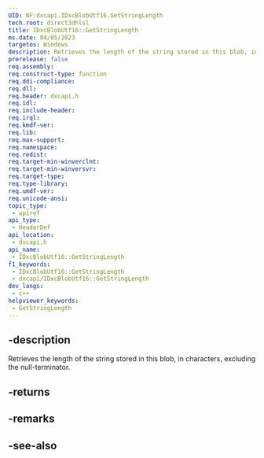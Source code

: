 ```yaml
---
UID: NF:dxcapi.IDxcBlobUtf16.GetStringLength
tech.root: direct3dhlsl
title: IDxcBlobUtf16::GetStringLength
ms.date: 04/05/2023
targetos: Windows
description: Retrieves the length of the string stored in this blob, in characters, excluding the null-terminator.
prerelease: false
req.assembly: 
req.construct-type: function
req.ddi-compliance: 
req.dll: 
req.header: dxcapi.h
req.idl: 
req.include-header: 
req.irql: 
req.kmdf-ver: 
req.lib: 
req.max-support: 
req.namespace: 
req.redist: 
req.target-min-winverclnt: 
req.target-min-winversvr: 
req.target-type: 
req.type-library: 
req.umdf-ver: 
req.unicode-ansi: 
topic_type:
 - apiref
api_type:
 - HeaderDef
api_location:
 - dxcapi.h
api_name:
 - IDxcBlobUtf16::GetStringLength
f1_keywords:
 - IDxcBlobUtf16::GetStringLength
 - dxcapi/IDxcBlobUtf16::GetStringLength
dev_langs:
 - c++
helpviewer_keywords:
 - GetStringLength
---
```


## -description

Retrieves the length of the string stored in this blob, in characters, excluding the null-terminator.

## -returns

## -remarks

## -see-also
